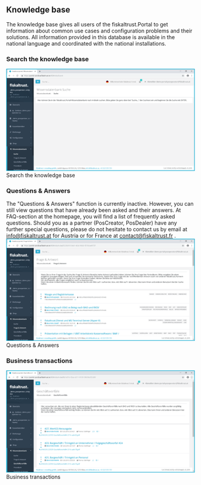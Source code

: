 ## Knowledge base

The knowledge base gives all users of the fiskaltrust.Portal to get information about common use cases and configuration problems and their solutions. All information provided in this database is available in the national language and coordinated with the national installations.

### Search the knowledge base

![Search the knowledge base](images/KBArticle/Search/001.png)
Search the knowledge base

### Questions & Answers

The "Questions & Answers" function is currently inactive. However, you can still view questions that have already been asked and their answers. At FAQ-section at the homepage, you will find a list of frequently asked questions. Should you as a partner (PosCreator, PosDealer) have any further special questions, please do not hesitate to contact us by email at [info@fiskaltrust.at](mailto:info@fiskaltrust.at) for Austria or for France at [contact@fiskaltrust.fr](mailto:contact@fiskaltrust.fr) .
![Questions & Answers](images/KBArticle/Index/001.png)
Questions & Answers

### Business transactions

![Business transactions](images/KBArticle/Index/002.png)
Business transactions
